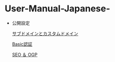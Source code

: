 # User-Manual-Japanese-

    
- 公開設定
    
    [サブドメインとカスタムドメイン](https://github.com/CS-eukarya/User-Manual-Japanese-/blob/%E5%85%AC%E9%96%8B%E8%A8%AD%E5%AE%9A/%E3%82%B5%E3%83%96%E3%83%89%E3%83%A1%E3%82%A4%E3%83%B3%E3%81%A8%E3%82%AB%E3%82%B9%E3%82%BF%E3%83%A0%E3%83%89%E3%83%A1%E3%82%A4%E3%83%B3.md)
    
    [Basic認証](https://github.com/CS-eukarya/User-Manual-Japanese-/blob/%E5%85%AC%E9%96%8B%E8%A8%AD%E5%AE%9A/Basic%E8%AA%8D%E8%A8%BC.md)
    
    [SEO ＆ OGP](https://github.com/CS-eukarya/User-Manual-Japanese-/blob/%E5%85%AC%E9%96%8B%E8%A8%AD%E5%AE%9A/SEO%26OGP.md)
